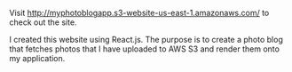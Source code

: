 Visit http://myphotoblogapp.s3-website-us-east-1.amazonaws.com/ to check out the site.

I created this website using React.js. The purpose is to create a photo blog that
fetches photos that I have uploaded to AWS S3 and render them onto my application.
